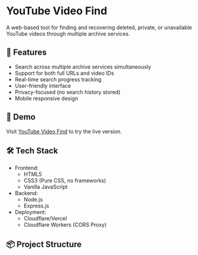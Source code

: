 # YouTube Video Find

A web-based tool for finding and recovering deleted, private, or unavailable YouTube videos through multiple archive services.

## 🌟 Features

- Search across multiple archive services simultaneously
- Support for both full URLs and video IDs
- Real-time search progress tracking
- User-friendly interface
- Privacy-focused (no search history stored)
- Mobile responsive design

## 🚀 Demo

Visit [YouTube Video Find](https://youtubevideofind.com) to try the live version.

## 🛠️ Tech Stack

- Frontend:
  - HTML5
  - CSS3 (Pure CSS, no frameworks)
  - Vanilla JavaScript
- Backend:
  - Node.js
  - Express.js
- Deployment:
  - Cloudflare/Vercel
  - Cloudflare Workers (CORS Proxy)

## 📦 Project Structure 
